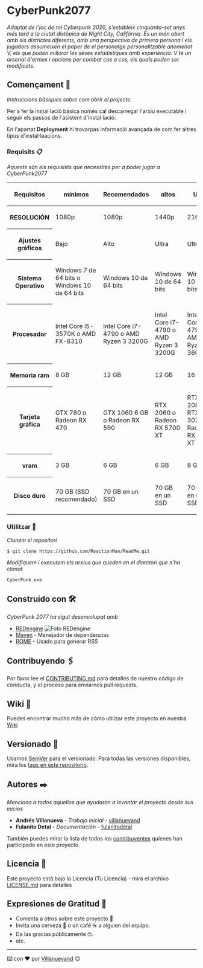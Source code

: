 # CyberPunk2077

_Adaptat de l'joc de rol Cyberpunk 2020, s'estableix cinquanta-set anys més tard a la ciutat distòpica de Night City, Califòrnia. És un món obert amb sis districtes diferents, amb una perspectiva de primera persona i els jugadors assumeixen el paper de el personatge personalitzable anomenat V, els que poden millorar les seves estadístiques amb experiència. V té un arsenal d'armes i opcions per combat cos a cos, els quals poden ser modificats._

## Començament 🚀

_Instruccions bàsiques sobre com obrir el projecte._

Per a fer la instal·lació bàsica només cal descarregar l'arxiu executable i seguir els passos de l'asistent d'instal·lació.

En l'apartat **Deployment** hi trovarpas informació avançada de com fer altres tipus d'instal·laacions.


### Requisits 📋

_Aquests són els requisists que necessites per a poder jugar a CyberPunk2077_
<table>
       <thead>
        <tr>
                 <th>
       <p>Requisitos</p>
      </th>
                 <th >
       <p>mínimos</p>
      </th>
                 <th >
       <p>Recomendados</p>
      </th>
                 <th >
       <p>altos</p>
      </th>
                 <th >
       <p>Ultra</p>
      </th>
    </tr>
    </thead>
      <tbody>
       <tr>
                 <th >
       <p>RESOLUCIÓN</p>
      </th>
                 <td >
       <p>1080p</p>
      </td>
                 <td >
       <p>1080p</p>
      </td>
                 <td >
       <p>1440p</p>
      </td>
                 <td >
       <p>2160p</p>
      </td>
    </tr>
   <tr>
                 <th >
       <p>Ajustes gráficos</p>
      </th>
                 <td >
       <p>Bajo</p>
      </td>
                 <td >
       <p>Alto</p>
      </td>
                 <td >
       <p>Ultra</p>
      </td>
                 <td >
       <p>Ultra</p>
      </td>
    </tr>
   <tr>
                 <th >
       <p>Sistema Operativo</p>
      </th>
                 <td >
       <p>Windows 7 de 64 bits o Windows 10 de 64 bits</p>
      </td>
                 <td >
       <p>Windows 10 de 64 bits</p>
      </td>
                 <td >
       <p>Windows 10 de 64 bits</p>
      </td>
                 <td >
       <p>Windows 10 de 64 bits</p>
      </td>
    </tr>
   <tr>
                 <th >
       <p>Procesador</p>
      </th>
                 <td >
       <p>Intel Core i5-3570K o AMD FX-8310</p>
      </td>
                 <td >
       <p>Intel Core i7-4790 o AMD Ryzen 3 3200G</p>
      </td>
                 <td >
       <p>Intel Core i7-4790 o AMD Ryzen 3 3200G</p>
      </td>
                 <td >
       <p>Intel Core i7-4790 o AMD Ryzen 5 3600</p>
      </td>
    </tr>
   <tr>
                 <th >
       <p>Memoria ram</p>
      </th>
                 <td >
       <p>8 GB</p>
      </td>
                 <td >
       <p>12 GB</p>
      </td>
                 <td >
       <p>12 GB</p>
      </td>
                 <td >
       <p>16 GB</p>
      </td>
    </tr>
   <tr>
                 <th >
       <p>Tarjeta gráfica</p>
      </th>
                 <td >
       <p>GTX 780 o Radeon RX 470</p>
      </td>
                 <td >
       <p>GTX 1060 6 GB o Radeon RX 590</p>
      </td>
                 <td >
       <p>RTX 2060 o Radeon RX 5700 XT</p>
      </td>
                 <td >
       <p>RTX 2080S, RTX 3070 o Radeon RX 6900 XT</p>
      </td>
    </tr>
   <tr>
                 <th >
       <p>vram</p>
      </th>
                 <td >
       <p>3 GB</p>
      </td>
                 <td >
       <p>6 GB</p>
      </td>
                 <td >
       <p>6 GB</p>
      </td>
                 <td >
       <p>8 GB</p>
      </td>
    </tr>
   <tr>
                 <th >
       <p>Disco duro</p>
      </th>
                 <td >
       <p>70 GB (SSD recomendado)</p>
      </td>
                 <td >
       <p>70 GB en un SSD</p>
      </td>
                 <td >
       <p>70 GB en un SSD</p>
      </td>
                 <td >
       <p>70 GB en un SSD</p>
      </td>
    </tr>
 
   </tbody>
  </table>



### Utilitzar 🔧

_Clonem el repositori_

```
$ git clone https://github.com/RoactionMan/ReadMe.git
```

_Modifiquem i executem els arxius que queden en el directori que s'ha clonat_

```
CyberPunk.exe
```
## Construido con 🛠️

_CyberPunk 2077 ha sigut desenvolupat amb_

* [REDengine](https://ru.wikipedia.org/wiki/REDengine) 
![Foto REDengine](https://upload.wikimedia.org/wikipedia/ru/thumb/a/ae/REDengine_logo.png/220px-REDengine_logo.png)
* [Maven](https://maven.apache.org/) - Manejador de dependencias
* [ROME](https://rometools.github.io/rome/) - Usado para generar RSS

## Contribuyendo 🖇️

Por favor lee el [CONTRIBUTING.md](https://gist.github.com/villanuevand/xxxxxx) para detalles de nuestro código de conducta, y el proceso para enviarnos pull requests.

## Wiki 📖

Puedes encontrar mucho más de cómo utilizar este proyecto en nuestra [Wiki](https://github.com/tu/proyecto/wiki)

## Versionado 📌

Usamos [SemVer](http://semver.org/) para el versionado. Para todas las versiones disponibles, mira los [tags en este repositorio](https://github.com/tu/proyecto/tags).

## Autores ✒️

_Menciona a todos aquellos que ayudaron a levantar el proyecto desde sus inicios_

* **Andrés Villanueva** - *Trabajo Inicial* - [villanuevand](https://github.com/villanuevand)
* **Fulanito Detal** - *Documentación* - [fulanitodetal](#fulanito-de-tal)

También puedes mirar la lista de todos los [contribuyentes](https://github.com/your/project/contributors) quíenes han participado en este proyecto. 

## Licencia 📄

Este proyecto está bajo la Licencia (Tu Licencia) - mira el archivo [LICENSE.md](LICENSE.md) para detalles

## Expresiones de Gratitud 🎁

* Comenta a otros sobre este proyecto 📢
* Invita una cerveza 🍺 o un café ☕ a alguien del equipo. 
* Da las gracias públicamente 🤓.
* etc.



---
⌨️ con ❤️ por [Villanuevand](https://github.com/Villanuevand) 😊